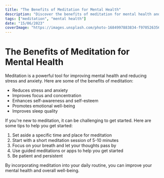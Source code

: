 ```yaml
---
title: "The Benefits of Meditation for Mental Health"
description: "Discover the benefits of meditation for mental health and learn how to get started."
tags: ["meditation", "mental health"]
date: "15/06/2023"
coverImage: "https://images.unsplash.com/photo-1684997883834-f97052635670?ixlib=rb-4.0.3&ixid=M3wxMjA3fDB8MHxwaG90by1wYWdlfHx8fGVufDB8fHx8fA%3D%3D&auto=format&fit=crop&w=1470&q=80"
---
```


# The Benefits of Meditation for Mental Health

Meditation is a powerful tool for improving mental health and reducing stress
and anxiety. Here are some of the benefits of meditation:

-   Reduces stress and anxiety
-   Improves focus and concentration
-   Enhances self-awareness and self-esteem
-   Promotes emotional well-being
-   Improves sleep quality

If you're new to meditation, it can be challenging to get started. Here are some
tips to help you get started:

1. Set aside a specific time and place for meditation
2. Start with a short meditation session of 5-10 minutes
3. Focus on your breath and let your thoughts pass by
4. Use guided meditations or apps to help you get started
5. Be patient and persistent

By incorporating meditation into your daily routine, you can improve your mental
health and overall well-being.
